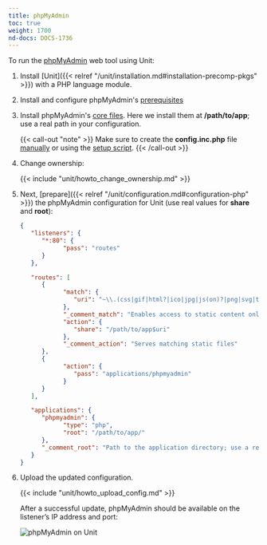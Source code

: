 ```yaml
---
title: phpMyAdmin
toc: true
weight: 1700
nd-docs: DOCS-1736
---
```


To run the [phpMyAdmin](https://www.phpmyadmin.net) web tool using Unit:

1. Install [Unit]({{< relref "/unit/installation.md#installation-precomp-pkgs" >}}) with a PHP language module.

2. Install and configure phpMyAdmin's [prerequisites](https://docs.phpmyadmin.net/en/latest/require.html)

3. Install phpMyAdmin's [core files](https://docs.phpmyadmin.net/en/latest/setup.html#quick-install-1). Here we install them at **/path/to/app**;
   use a real path in your configuration.

   {{< call-out "note" >}}
   Make sure to create the **config.inc.php** file [manually](https://docs.phpmyadmin.net/en/latest/setup.html#manually-creating-the-file)
   or using the [setup script](https://docs.phpmyadmin.net/en/latest/setup.html#using-the-setup-script).
   {{< /call-out >}}

4. Change ownership:

   {{< include "unit/howto_change_ownership.md" >}}

5. Next, [prepare]({{< relref "/unit/configuration.md#configuration-php" >}}) the phpMyAdmin configuration for Unit
   (use real values for **share** and **root**):

   ```json
   {
      "listeners": {
         "*:80": {
               "pass": "routes"
         }
      },

      "routes": [
         {
               "match": {
                  "uri": "~\\.(css|gif|html?|ico|jpg|js(on)?|png|svg|ttf|woff2?)$"
               },
               "_comment_match": "Enables access to static content only",
               "action": {
                  "share": "/path/to/app$uri"
               },
               "_comment_action": "Serves matching static files"
         },
         {
               "action": {
                  "pass": "applications/phpmyadmin"
               }
         }
      ],

      "applications": {
         "phpmyadmin": {
               "type": "php",
               "root": "/path/to/app/"
         },
         "_comment_root": "Path to the application directory; use a real path in your configuration"
      }
   }
   ```

6. Upload the updated configuration.

   {{< include "unit/howto_upload_config.md" >}}

   After a successful update, phpMyAdmin should be available on the listener’s IP
   address and port:

   ![phpMyAdmin on Unit](/unit/images/phpmyadmin.png)
